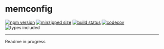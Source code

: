 # memconfig

[![npm version](https://badgen.net/npm/v/memconfig)](https://www.npmjs.com/package/memconfig)
[![minzipped size](https://badgen.net/bundlephobia/minzip/memconfig)](https://bundlephobia.com/result?p=memconfig)
[![build status](https://travis-ci.com/Frondor/memconfig.svg?branch=master)](https://travis-ci.com/Frondor/memconfig)
[![codecov](https://codecov.io/gh/Frondor/memconfig/branch/master/graph/badge.svg)](https://codecov.io/gh/Frondor/memconfig)
![types included](https://badgen.net/npm/types/memconfig)
<hr>

Readme in progress